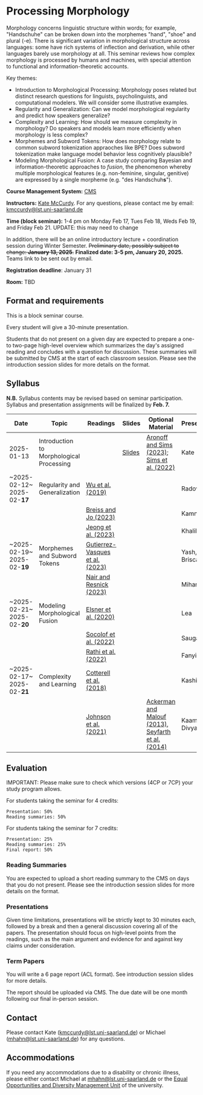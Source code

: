 # Processing Morphology

Morphology concerns linguistic structure within words; for example, "Handschuhe" can be broken down into the morphemes "hand", "shoe" and plural (-e). There is significant variation in morphological structure across languages: some have rich systems of inflection and derivation, while other languages barely use morphology at all. This seminar reviews how complex morphology is processed by humans and machines, with special attention to functional and information-theoretic accounts.

Key themes:

- Introduction to Morphological Processing: Morphology poses related but distinct research questions for linguists, psycholinguists, and computational modelers. We will consider some illustrative examples.
- Regularity and Generalization: Can we model morphological regularity and predict how speakers generalize?
- Complexity and Learning: How should we measure complexity in morphology? Do speakers and models learn more efficiently when morphology is less complex?
- Morphemes and Subword Tokens: How does morphology relate to common subword tokenization appraoches like BPE? Does subword tokenization make language model behavior less cognitively plausible?
- Modeling Morphological Fusion: A case study comparing Bayesian and information-theoretic approaches to *fusion*, the phenomenon whereby multiple morphological features (e.g. non-feminine, singular, genitive) are expressed by a single morpheme (e.g. "des Handschuh**s**").


<!--If you want to take this class, please register in [CMS](https://cms.sic.saarland/composition_24/).-->

**Course Management System:** [CMS](https://cms.sic.saarland/morph_2425/)

**Instructors:** [Kate McCurdy](https://kmccurdy.github.io/). For any questions, please contact me by email: [kmccurdy@lst.uni-saarland.de](mailto:kmccurdy@lst.uni-saarland.de)

**Time (block seminar):** 1-4 pm on Monday Feb 17, Tues Feb 18, Weds Feb 19, and Friday Feb 21. UPDATE: this may need to change

In addition, there will be an online introductory lecture + coordination session during Winter Semester. ~~Preliminary date, possibly subject to change: **January 13, 2025**.~~ **Finalized date: 3-5 pm, January 20, 2025.** Teams link to be sent out by email.

**Registration deadline**: January 31

**Room:** TBD


## Format and requirements

This is a block seminar course.

Every student will give a 30-minute presentation.

Students that do not present on a given day are expected to prepare a one- to two-page high-level overview which summarizes the day's assigned reading and concludes with a question for discussion. These summaries will be submitted by CMS at the start of each classroom session. Please see the introduction session slides for more details on the format.


## Syllabus

**N.B.** Syllabus contents may be revised based on seminar participation. Syllabus and presentation assignments will be finalized by **Feb. 7.**

| Date          | Topic               | Readings  | Slides  | Optional Material | Presenter  |
| ------------- | ------------------- | ------- | ------- | --------------------- | ---------- |
|  2025-01-13    | Introduction to Morphological Processing               |  | [Slides](https://docs.google.com/presentation/d/1XgrUpUMe2AMH3_Y4nfBrz3Odh_SvVhOdzXefi68bm18/edit?usp=sharing) |      [Aronoff and Sims (2023)](https://www.researchgate.net/publication/367297686_The_relational_nature_of_morphology); [Sims et al. (2022)](https://www.researchgate.net/publication/353435629_At_the_Intersection_of_Cognitive_Processes_and_Linguistic_Diversity)          |     Kate     | 
| ~2025-02-12~ 2025-02-**17**    |  Regularity and Generalization  | [Wu et al. (2019)](https://aclanthology.org/P19-1505/) |  |     |  Radovan | 
|     |    | [Breiss and Jo (2023)](https://aclanthology.org/2023.sigmorphon-1.14/) |  |     | Kamna  | 
|   |    |  [Jeong et al. (2023)](https://aclanthology.org/2023.sigmorphon-1.16/)  |  |     |  Khalil | 
| ~2025-02-19~  2025-02-**19**  |  Morphemes and Subword Tokens | [Gutierrez-Vasques et al. (2023)](https://doi.org/10.1162/coli_a_00489)  |  |     | Yash, Brisca  | 
|   |   |  [Nair and Resnick (2023)](https://aclanthology.org/2023.findings-emnlp.752)  |  |     |  Mihan | 
| ~2025-02-21~   2025-02-**20**  |  Modeling Morphological Fusion | [Elsner et al. (2020)](https://aclanthology.org/2020.scil-1.4) |  |     | Lea  | 
|   |   |  [Socolof et al. (2022)](https://aclanthology.org/2022.coling-1.5) |  |     | Saugata  | 
|   |   |  [Rathi et al. (2022)](https://escholarship.org/uc/item/0v03z6xb) |  |     |  Fanyi | 
| ~2025-02-17~ 2025-02-**21**    | Complexity and Learning | [Cotterell et al. (2018)](http://www.mitpressjournals.org/doi/pdf/10.1162/tacl_a_00271)  |  |  |  Kashish | 
|     |  | [Johnson et al. (2021)](https://jlm.ipipan.waw.pl/index.php/JLM/article/view/259)  |  | [Ackerman and Malouf (2013)](https://muse.jhu.edu/article/521667), [Seyfarth et al. (2014)](https://journals.linguisticsociety.org/proceedings/index.php/BLS/article/view/3154)   |  Kaamya, Divya | 



## Evaluation

IMPORTANT: Please make sure to check which versions (4CP or 7CP) your study program allows.

For students taking the seminar for 4 credits:

    Presentation: 50%
    Reading summaries: 50%

For students taking the seminar for 7 credits:

    Presentation: 25%
    Reading summaries: 25%
    Final report: 50%

### Reading Summaries

You are expected to upload a short reading summary to the CMS on days that you do not present. Please see the introduction session slides for more details on the format.

### Presentations

Given time limitations, presentations will be strictly kept to 30 minutes each, followed by a break and then a general discussion covering all of the papers. The presentation should focus on high-level points from the readings, such as the main argument and evidence for and against key claims under consideration.


### Term Papers

You will write a 6 page report (ACL format). See introduction session slides for more details.

The report should be uploaded via CMS. The due date will be one month following our final in-person session.

## Contact

Please contact Kate (kmccurdy@lst.uni-saarland.de) or Michael (mhahn@lst.uni-saarland.de) for any questions.

## Accommodations

If you need any accommodations due to a disability or chronic illness, please either contact Michael at mhahn@lst.uni-saarland.de or the [Equal Opportunities and Diversity Management Unit](https://www.uni-saarland.de/en/administration/diversity.html) of the university.

